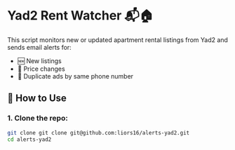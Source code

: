 # Yad2 Rent Watcher 📬🏠

This script monitors new or updated apartment rental listings from Yad2 and sends email alerts for:

- 🆕 New listings
- 💸 Price changes
- 🔁 Duplicate ads by same phone number

## 🚀 How to Use

### 1. Clone the repo:

```bash
git clone git clone git@github.com:liors16/alerts-yad2.git
cd alerts-yad2
```
